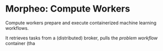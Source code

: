 Morpheo: Compute Workers
========================

Compute workers prepare and execute containerized machine learning workflows.

It retrieves tasks from a (distributed) broker, pulls the *problem workflow*
container (tha